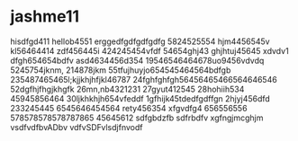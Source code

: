 # jashme11
hisdfgd411
hellob4551
erggedfgdfgdfgdfg
5824525554
hjm4456545v
kl56464414
zdf456445i
424245454vfdf
54654ghj43
ghjhtuj45645 xdvdv1
dfgh654654bdfv
asd4634456d354
19546546464678uo9456vdvdq
5245754jknm,
214878jkm
55tfujhuyjo654545464564bdfgb
235487465465l;kjjkhjhfjkl46787
24fghfghfgh56456465466564646546
52dgfhjfhgjkhgfk
26mn,nb4321231
27gyut412545
28hohiih534
45945856464
30ljkhkhjh654vfeddf
1gfhijk45tdedfgdffgn
2hjyj456dfd
233245445
6545646454564
rety456354
xfgvdfg4
656556556
578578578578787865
45645612
sdfgbdzfb
sdfrbdfv
xgfngjmcghjm
vsdfvdfbvADbv
vdfvSDFvlsdjfnvodf
